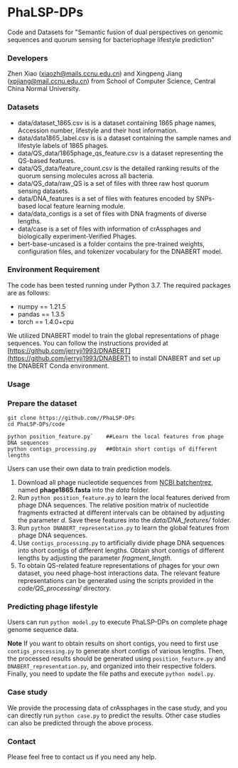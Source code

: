 # PhaLSP-DPs

Code and Datasets for "Semantic fusion of dual perspectives on genomic sequences and quorum sensing for bacteriophage lifestyle prediction"

### Developers

Zhen Xiao (xiaozh@mails.ccnu.edu.cn) and Xingpeng Jiang (xpjiang@mail.ccnu.edu.cn) from School of Computer Science, Central China Normal University.

### Datasets

- data/dataset_1865.csv is is a dataset containing 1865 phage names, Accession number, lifestyle and their host information.
- data/data1865_label.csv is is a dataset containing the sample names and lifestyle labels of 1865 phages.
- data/QS_data/1865phage_qs_feature.csv is a dataset representing the QS-based features.
- data/QS_data/feature_count.csv is the detailed ranking results of the quorum sensing molecules across all bacteria.
- data/QS_data/raw_QS is a set of files with three raw host quorum sensing datasets.
- data/DNA_features is a set of files with features encoded by SNPs-based local feature learning module.
- data/data_contigs is a set of files with DNA fragments of diverse lengths.
- data/case is a set of files with information of crAssphages and biologically experiment-Verified Phages.
- bert-base-uncased is a folder contains the pre-trained weights, configuration files, and tokenizer vocabulary for the DNABERT model.

### Environment Requirement
The code has been tested running under Python 3.7. The required packages are as follows:

* numpy == 1.21.5
* pandas == 1.3.5
* torch == 1.4.0+cpu

We utilized DNABERT model to train the global representations of phage sequences. You can follow the instructions provided at [https://github.com/jerryji1993/DNABERT](https://github.com/jerryji1993/DNABERT) to install DNABERT and set up the DNABERT Conda environment.

### Usage
###  Prepare the dataset 

```
git clone https://github.com//PhaLSP-DPs    
cd PhaLSP-DPs/code
```
```
python position_feature.py`    ##Learn the local features from phage DNA sequences
python contigs_processing.py   ##Obtain short contigs of different lengths
```

Users can use their own data to train prediction models. 

1. Download all phage nucleotide sequences from [NCBI batchentrez](https://www.ncbi.nlm.nih.gov/sites/batchentrez?), named **phage1865.fasta** into the *data* folder.
2. Run `python position_feature.py` to learn the local features derived from phage DNA sequences. The relative position matrix of nucleotide fragments extracted at different intervals can be obtained by adjusting the parameter *d*. Save these features into the *data/DNA_features/* folder.
3. Run `python DNABERT_representation.py` to learn the global features from phage DNA sequences. 
4. Use `contigs_processing.py` to artificially divide phage DNA sequences into short contigs of different lengths. Obtain short contigs of different lengths by adjusting the parameter *fragment_length*.
5. To obtain QS-related feature representations of phages for your own dataset, you need phage-host interactions data. The relevant feature representations can be generated using the scripts provided in the *code/QS_processing/* directory.


###  Predicting phage lifestyle

Users can run `python model.py` to execute PhaLSP-DPs on complete phage genome sequence data. 

**Note** If you want to obtain results on short contigs, you need to first use `contigs_processing.py` to generate short contigs of various lengths. Then, the processed results should be generated using `position_feature.py` and `DNABERT_representation.py`, and organized into their respective folders. Finally, you need to update the file paths and execute `python model.py`.

### Case study

We provide the processing data of crAssphages in the case study, and you can directly run `python case.py` to predict the results. Other case studies can also be predicted through the above process.


### Contact

Please feel free to contact us if you need any help.
